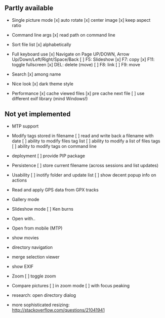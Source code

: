 Partly available
----------------

* Single picture mode
    [x] auto rotate
    [x] center image
    [x] keep aspect ratio

* Command line args
    [x] read path on command line

* Sort file list
    [x] alphabetically

* Full keyboard use
    [x] Navigate on Page UP/DOWN, Arrow Up/Down/Left/Right/Space/Back
    [ ] F5: Slideshow
    [x] F7: copy
    [x] F11: toggle fullscreen
    [x] DEL: delete (move)
    [ ] F8: link
    [ ] F9: move

* Search
    [x] among name

* Nice look
    [x] dark theme style

* Performance
    [x] cache viewed files
    [x] pre cache next file
    [ ] use different exif library (mind Windows!)


Not yet implemented
-------------------

* MTP support

* Modify tags stored in filename
    [ ] read and write back a filename with date
    [ ] ability to modify files tag list
    [ ] ability to modify a list of files tags
    [ ] ability to modify tags on command line

 * deployment
    [ ] provide PIP package

* Persistence
    [ ] store current filename (across sessions and list updates)

* Usability
    [ ] inotify folder and update list
    [ ] show decent popup info on actions

* Read and apply GPS data from GPX tracks

* Gallery mode

* Slideshow mode
    [ ] Ken burns

* Open with..

* Open from mobile (MTP)

* show movies

* directory navigation

* merge selection viewer

* show EXIF

* Zoom
    [ ] toggle zoom

* Compare pictures
    [ ] in zoom mode
    [ ] with focus peaking


* research: open directory dialog

* more sophisticated resizing:
    http://stackoverflow.com/questions/21041941
